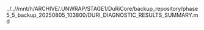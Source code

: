 ../..//mnt/h/ARCHIVE/.UNWRAP/STAGE1/DuRiCore/backup_repository/phase5_5_backup_20250805_103800/DURI_DIAGNOSTIC_RESULTS_SUMMARY.md